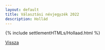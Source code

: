 ```yaml
---
layout: default
title: Választási névjegyzék 2022
description: Hollád
---
```


{% include settlementHTMLs/Hollaad.html %}

[Vissza](../)